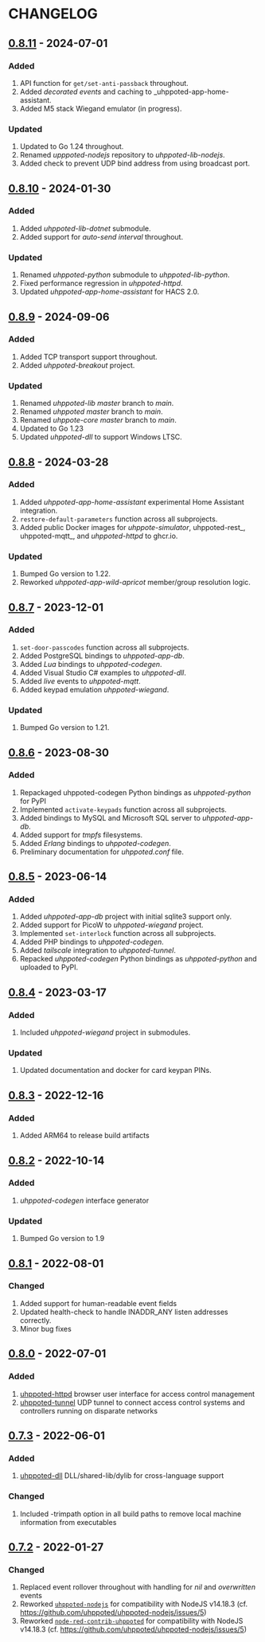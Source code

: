 # CHANGELOG

## [0.8.11](https://github.com/uhppoted/uhppoted/releases/tag/v0.8.11) - 2024-07-01

### Added
1. API function for `get/set-anti-passback` throughout.
2. Added _decorated events_ and caching to _uhppoted-app-home-assistant.
3. Added M5 stack Wiegand emulator (in progress).

### Updated
1. Updated to Go 1.24 throughout.
2. Renamed _upppoted-nodejs_ repository to _uhppoted-lib-nodejs_.
3. Added check to prevent UDP bind address from using broadcast port.


## [0.8.10](https://github.com/uhppoted/uhppoted/releases/tag/v0.8.10) - 2024-01-30

### Added
1. Added _uhppoted-lib-dotnet_ submodule.
2. Added support for _auto-send interval_ throughout.

### Updated
1. Renamed _uhppoted-python_ submodule to _uhppoted-lib-python_.
2. Fixed performance regression in _uhppoted-httpd_.
3. Updated _uhppoted-app-home-assistant_ for HACS 2.0.


## [0.8.9](https://github.com/uhppoted/uhppoted/releases/tag/v0.8.9) - 2024-09-06

### Added
1. Added TCP transport support throughout.
2. Added _uhppoted-breakout_ project.

### Updated
1. Renamed _uhppoted-lib_ _master_ branch to _main_.
2. Renamed _uhppoted_ _master_ branch to _main_.
3. Renamed _uhppote-core_ _master_ branch to _main_.
4. Updated to Go 1.23
5. Updated _uhppoted-dll_ to support Windows LTSC.


## [0.8.8](https://github.com/uhppoted/uhppoted/releases/tag/v0.8.8) - 2024-03-28

### Added
1. Added _uhppoted-app-home-assistant_ experimental Home Assistant integration.
2. `restore-default-parameters` function across all subprojects.
3. Added public Docker images for _uhppote-simulator_, uhppoted-rest_, uhppoted-mqtt_, and
   _uhppoted-httpd_ to ghcr.io.

### Updated
1. Bumped Go version to 1.22.
2. Reworked _uhppoted-app-wild-apricot_ member/group resolution logic.


## [0.8.7](https://github.com/uhppoted/uhppoted/releases/tag/v0.8.7) - 2023-12-01

### Added
1. `set-door-passcodes` function across all subprojects.
2. Added PostgreSQL bindings to _uhppoted-app-db_.
3. Added _Lua_ bindings to _uhppoted-codegen_.
4. Added Visual Studio C# examples to _uhppoted-dll_.
5. Added _live_ events to _uhppoted-mqtt_.
6. Added keypad emulation _uhppoted-wiegand_.

### Updated
1. Bumped Go version to 1.21.


## [0.8.6](https://github.com/uhppoted/uhppoted/releases/tag/v0.8.6) - 2023-08-30

### Added
1. Repackaged uhppoted-codegen Python bindings as _uhppoted-python_ for PyPI
2. Implemented `activate-keypads` function across all subprojects.
3. Added bindings to MySQL and Microsoft SQL server to _uhppoted-app-db_.
4. Added support for _tmpfs_ filesystems.
5. Added _Erlang_ bindings to _uhppoted-codegen_.
6. Preliminary documentation for _uhppoted.conf_ file.


## [0.8.5](https://github.com/uhppoted/uhppoted/releases/tag/v0.8.5) - 2023-06-14

### Added
1. Added _uhppoted-app-db_ project with initial sqlite3 support only.
2. Added support for PicoW to _uhppoted-wiegand_ project.
3. Implemented `set-interlock` function across all subprojects.
4. Added PHP bindings to _uhppoted-codegen_.
5. Added _tailscale_ integration to _uhppoted-tunnel_.
6. Repacked _uhppoted-codegen_ Python bindings as _uhppoted-python_ and uploaded to PyPI.


## [0.8.4](https://github.com/uhppoted/uhppoted/releases/tag/v0.8.4) - 2023-03-17

### Added
1. Included _uhppoted-wiegand_ project in submodules.

### Updated
1. Updated documentation and docker for card keypan PINs.


## [0.8.3](https://github.com/uhppoted/uhppoted/releases/tag/v0.8.3) - 2022-12-16

### Added
1. Added ARM64 to release build artifacts


## [0.8.2](https://github.com/uhppoted/uhppoted/releases/tag/v0.8.2) - 2022-10-14

### Added
1. _uhppoted-codegen_ interface generator

### Updated
1. Bumped Go version to 1.9

## [0.8.1](https://github.com/uhppoted/uhppoted/releases/tag/v0.8.1) - 2022-08-01

### Changed
1. Added support for human-readable event fields
2. Updated health-check to handle INADDR_ANY listen addresses correctly.
3. Minor bug fixes


## [0.8.0](https://github.com/uhppoted/uhppoted/releases/tag/v0.8.0) - 2022-07-01

### Added
1. [uhppoted-httpd](https://github.com/uhppoted/uhppoted-httpd) browser user interface for access control management
2. [uhppoted-tunnel](https://github.com/uhppoted/uhppoted-tunnel) UDP tunnel to connect access control systems and controllers
running on disparate networks


## [0.7.3](https://github.com/uhppoted/uhppoted/releases/tag/v0.7.3) - 2022-06-01

### Added
1. [uhppoted-dll](https://github.com/uhppoted/uhppoted-dll) DLL/shared-lib/dylib for cross-language
   support

### Changed
1. Included -trimpath option in all build paths to remove local machine information from executables


## [0.7.2](https://github.com/uhppoted/uhppoted/releases/tag/v0.7.2) - 2022-01-27

### Changed

1. Replaced event rollover throughout with handling for _nil_ and _overwritten_ events
2. Reworked [`uhppoted-nodejs`](https://github.com/uhppoted/uhppoted-nodejs) for compatibility with NodeJS v14.18.3
   (cf. https://github.com/uhppoted/uhppoted-nodejs/issues/5)
3. Reworked [`node-red-contrib-uhppoted`](https://github.com/uhppoted/node-red-contrib-uhppoted) for compatibility with NodeJS v14.18.3
   (cf. https://github.com/uhppoted/uhppoted-nodejs/issues/5)


